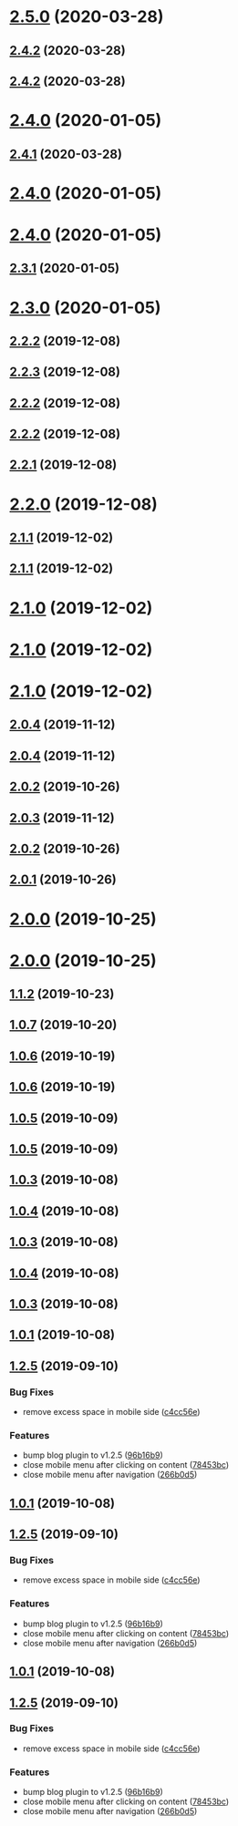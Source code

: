 # [2.5.0](https://github.com/z3by/vuepress-theme-modern-blog/compare/v2.4.2...v2.5.0) (2020-03-28)



## [2.4.2](https://github.com/z3by/vuepress-theme-modern-blog/compare/v2.4.0...v2.4.2) (2020-03-28)



## [2.4.2](https://github.com/z3by/vuepress-theme-modern-blog/compare/v2.4.0...v2.4.2) (2020-03-28)



# [2.4.0](https://github.com/z3by/vuepress-theme-modern-blog/compare/v2.3.1...v2.4.0) (2020-01-05)



## [2.4.1](https://github.com/z3by/vuepress-theme-modern-blog/compare/v2.4.0...v2.4.1) (2020-03-28)



# [2.4.0](https://github.com/z3by/vuepress-theme-modern-blog/compare/v2.3.1...v2.4.0) (2020-01-05)



# [2.4.0](https://github.com/z3by/vuepress-theme-modern-blog/compare/v2.3.1...v2.4.0) (2020-01-05)



## [2.3.1](https://github.com/z3by/vuepress-theme-modern-blog/compare/v2.3.0...v2.3.1) (2020-01-05)



# [2.3.0](https://github.com/z3by/vuepress-theme-modern-blog/compare/v2.2.2...v2.3.0) (2020-01-05)



## [2.2.2](https://github.com/z3by/vuepress-theme-modern-blog/compare/v2.2.1...v2.2.2) (2019-12-08)



## [2.2.3](https://github.com/z3by/vuepress-theme-modern-blog/compare/v2.2.2...v2.2.3) (2019-12-08)



## [2.2.2](https://github.com/z3by/vuepress-theme-modern-blog/compare/v2.2.1...v2.2.2) (2019-12-08)



## [2.2.2](https://github.com/z3by/vuepress-theme-modern-blog/compare/v2.2.1...v2.2.2) (2019-12-08)



## [2.2.1](https://github.com/z3by/vuepress-theme-modern-blog/compare/v2.1.1...v2.2.1) (2019-12-08)



# [2.2.0](https://github.com/z3by/vuepress-theme-modern-blog/compare/v2.1.1...v2.2.0) (2019-12-08)



## [2.1.1](https://github.com/z3by/vuepress-theme-modern-blog/compare/v2.1.0...v2.1.1) (2019-12-02)



## [2.1.1](https://github.com/z3by/vuepress-theme-modern-blog/compare/v2.1.0...v2.1.1) (2019-12-02)



# [2.1.0](https://github.com/z3by/vuepress-theme-modern-blog/compare/v2.0.4...v2.1.0) (2019-12-02)



# [2.1.0](https://github.com/z3by/vuepress-theme-modern-blog/compare/v2.0.4...v2.1.0) (2019-12-02)



# [2.1.0](https://github.com/z3by/vuepress-theme-modern-blog/compare/v2.0.4...v2.1.0) (2019-12-02)



## [2.0.4](https://github.com/z3by/vuepress-theme-modern-blog/compare/v2.0.2...v2.0.4) (2019-11-12)



## [2.0.4](https://github.com/z3by/vuepress-theme-modern-blog/compare/v2.0.2...v2.0.4) (2019-11-12)



## [2.0.2](https://github.com/z3by/vuepress-theme-modern-blog/compare/v2.0.1...v2.0.2) (2019-10-26)



## [2.0.3](https://github.com/z3by/vuepress-theme-modern-blog/compare/v2.0.2...v2.0.3) (2019-11-12)



## [2.0.2](https://github.com/z3by/vuepress-theme-modern-blog/compare/v2.0.1...v2.0.2) (2019-10-26)



## [2.0.1](https://github.com/z3by/vuepress-theme-modern-blog/compare/v2.0.0...v2.0.1) (2019-10-26)



# [2.0.0](https://github.com/z3by/vuepress-theme-modern-blog/compare/v1.1.2...v2.0.0) (2019-10-25)



# [2.0.0](https://github.com/z3by/vuepress-theme-modern-blog/compare/v1.1.2...v2.0.0) (2019-10-25)



## [1.1.2](https://github.com/z3by/vuepress-theme-modern-blog/compare/v1.0.8...v1.1.2) (2019-10-23)



## [1.0.7](https://github.com/z3by/vuepress-theme-modern-blog/compare/v1.0.6...v1.0.7) (2019-10-20)



## [1.0.6](https://github.com/z3by/vuepress-theme-modern-blog/compare/v1.0.5...v1.0.6) (2019-10-19)



## [1.0.6](https://github.com/z3by/vuepress-theme-modern-blog/compare/v1.0.5...v1.0.6) (2019-10-19)



## [1.0.5](https://github.com/z3by/vuepress-theme-modern-blog/compare/v1.0.3...v1.0.5) (2019-10-09)



## [1.0.5](https://github.com/z3by/vuepress-theme-modern-blog/compare/v1.0.3...v1.0.5) (2019-10-09)



## [1.0.3](https://github.com/z3by/vuepress-theme-modern-blog/compare/v1.2.5...v1.0.3) (2019-10-08)



## [1.0.4](https://github.com/z3by/vuepress-theme-modern-blog/compare/v1.0.3...v1.0.4) (2019-10-08)



## [1.0.3](https://github.com/z3by/vuepress-theme-modern-blog/compare/v1.2.5...v1.0.3) (2019-10-08)



## [1.0.4](https://github.com/z3by/vuepress-theme-modern-blog/compare/v1.0.3...v1.0.4) (2019-10-08)



## [1.0.3](https://github.com/z3by/vuepress-theme-modern-blog/compare/v1.2.5...v1.0.3) (2019-10-08)



## [1.0.1](https://github.com/z3by/vuepress-theme-modern-blog/compare/v1.2.5...v1.0.1) (2019-10-08)



## [1.2.5](https://github.com/z3by/vuepress-theme-modern-blog/compare/v1.2.4...v1.2.5) (2019-09-10)


### Bug Fixes

* remove excess space in mobile side ([c4cc56e](https://github.com/z3by/vuepress-theme-modern-blog/commit/c4cc56e))


### Features

* bump blog plugin to v1.2.5 ([96b16b9](https://github.com/z3by/vuepress-theme-modern-blog/commit/96b16b9))
* close mobile menu after clicking on content ([78453bc](https://github.com/z3by/vuepress-theme-modern-blog/commit/78453bc))
* close mobile menu after navigation ([266b0d5](https://github.com/z3by/vuepress-theme-modern-blog/commit/266b0d5))



## [1.0.1](https://github.com/z3by/vuepress-theme-modern-blog/compare/v1.2.5...v1.0.1) (2019-10-08)



## [1.2.5](https://github.com/z3by/vuepress-theme-modern-blog/compare/v1.2.4...v1.2.5) (2019-09-10)


### Bug Fixes

* remove excess space in mobile side ([c4cc56e](https://github.com/z3by/vuepress-theme-modern-blog/commit/c4cc56e))


### Features

* bump blog plugin to v1.2.5 ([96b16b9](https://github.com/z3by/vuepress-theme-modern-blog/commit/96b16b9))
* close mobile menu after clicking on content ([78453bc](https://github.com/z3by/vuepress-theme-modern-blog/commit/78453bc))
* close mobile menu after navigation ([266b0d5](https://github.com/z3by/vuepress-theme-modern-blog/commit/266b0d5))



## [1.0.1](https://github.com/z3by/vuepress-theme-modern/compare/v1.2.5...v1.0.1) (2019-10-08)



## [1.2.5](https://github.com/z3by/vuepress-theme-modern/compare/v1.2.4...v1.2.5) (2019-09-10)


### Bug Fixes

* remove excess space in mobile side ([c4cc56e](https://github.com/z3by/vuepress-theme-modern/commit/c4cc56e))


### Features

* bump blog plugin to v1.2.5 ([96b16b9](https://github.com/z3by/vuepress-theme-modern/commit/96b16b9))
* close mobile menu after clicking on content ([78453bc](https://github.com/z3by/vuepress-theme-modern/commit/78453bc))
* close mobile menu after navigation ([266b0d5](https://github.com/z3by/vuepress-theme-modern/commit/266b0d5))



